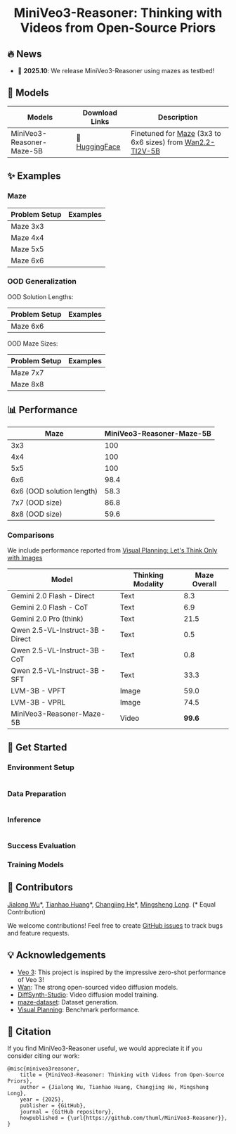 <h1 align="center"> MiniVeo3-Reasoner: Thinking with Videos from Open-Source Priors </h1>

<!-- Overview -->



## 🔥 News

- 🚩 **2025.10**: We release MiniVeo3-Reasoner using mazes as testbed!

## 🤗 Models

| Models                    | Download Links                                               | Description                                                  |
| ------------------------- | ------------------------------------------------------------ | ------------------------------------------------------------ |
| MiniVeo3-Reasoner-Maze-5B | 🤗 [HuggingFace](https://huggingface.co/thuml/MiniVeo3-Reasoner-Maze-5B) | Finetuned for [Maze](https://github.com/understanding-search/maze-dataset) (3x3 to 6x6 sizes) from [Wan2.2-TI2V-5B](https://huggingface.co/Wan-AI/Wan2.2-TI2V-5B) |

## ✨ Examples

### Maze

| Problem Setup | Examples |
| ------------- | -------- |
| Maze 3x3      |          |
| Maze 4x4      |          |
| Maze 5x5      |          |
| Maze 6x6      |          |

### OOD Generalization

OOD Solution Lengths: 

| Problem Setup | Examples |
| ------------- | -------- |
| Maze 6x6      |          |

OOD Maze Sizes:

| Problem Setup | Examples |
| ------------- | -------- |
| Maze 7x7      |          |
| Maze 8x8      |          |

## 📊 Performance

| Maze                      | MiniVeo3-Reasoner-Maze-5B |
| ------------------------- | ------------------------- |
| 3x3                       | 100                       |
| 4x4                       | 100                       |
| 5x5                       | 100                       |
| 6x6                       | 98.4                      |
| 6x6 (OOD solution length) | 58.3                      |
| 7x7 (OOD size)            | 86.8                      |
| 8x8 (OOD size)            | 59.6                      |

### Comparisons

We include performance reported from [Visual Planning: Let's Think Only with Images](https://arxiv.org/abs/2505.11409)

| Model                            | Thinking Modality | Maze Overall |
| -------------------------------- | ----------------- | ------------ |
| Gemini 2.0 Flash - Direct        | Text              | 8.3          |
| Gemini 2.0 Flash - CoT           | Text              | 6.9          |
| Gemini 2.0 Pro (think)           | Text              | 21.5         |
| Qwen 2.5-VL-Instruct-3B - Direct | Text              | 0.5          |
| Qwen 2.5-VL-Instruct-3B - CoT    | Text              | 0.8          |
| Qwen 2.5-VL-Instruct-3B - SFT    | Text              | 33.3         |
| LVM-3B - VPFT                    | Image             | 59.0         |
| LVM-3B - VPRL                    | Image             | 74.5         |
| MiniVeo3-Reasoner-Maze-5B        | Video             | **99.6**     |

## 🚀 Get Started

### Environment Setup

```bash

```

### Data Preparation

```bash

```

### Inference

```bash

```

### Success Evaluation 



### Training Models



## 🤝 Contributors

[Jialong Wu](https://manchery.github.io/)\*, [Tianhao Huang](https://github.com/MrH2T)\*, [Changjing He](https://github.com/hcjqwq)\*, [Mingsheng Long](https://ise.thss.tsinghua.edu.cn/~mlong/). (\* Equal Contribution)

We welcome contributions! Feel free to create [GitHub issues](https://github.com/thuml/MiniVeo3-Reasoner/issues) to track bugs and feature requests.

## 💡 Acknowledgements

- [Veo 3](https://video-zero-shot.github.io/): This project is inspired by the impressive zero-shot performance of Veo 3!
- [Wan](https://github.com/Wan-Video/Wan2.2): The strong open-sourced video diffusion models.
- [DiffSynth-Studio](https://github.com/modelscope/DiffSynth-Studio/tree/main/examples/wanvideo): Video diffusion model training.
- [maze-dataset](https://github.com/understanding-search/maze-dataset): Dataset generation.
- [Visual Planning](https://github.com/yix8/VisualPlanning): Benchmark performance.

## 📜 Citation 

If you find MiniVeo3-Reasoner useful, we would appreciate it if you consider citing our work:

```
@misc{miniveo3reasoner,
    title = {MiniVeo3-Reasoner: Thinking with Videos from Open-Source Priors},
    author = {Jialong Wu, Tianhao Huang, Changjing He, Mingsheng Long},
    year = {2025},
    publisher = {GitHub},
    journal = {GitHub repository},
    howpublished = {\url{https://github.com/thuml/MiniVeo3-Reasoner}},
}
```